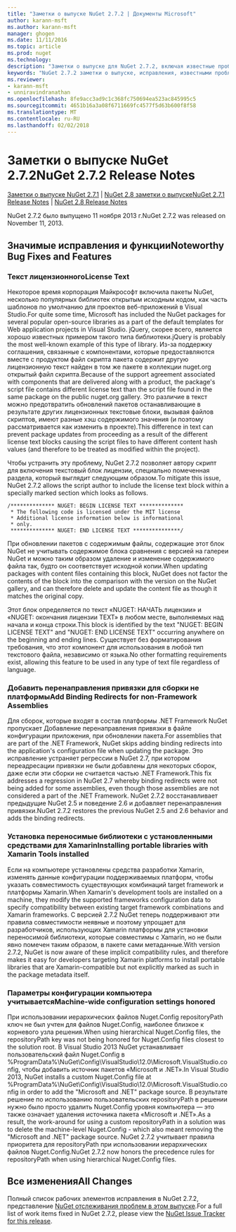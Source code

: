 ```yaml
---
title: "Заметки о выпуске NuGet 2.7.2 | Документы Microsoft"
author: karann-msft
ms.author: karann-msft
manager: ghogen
ms.date: 11/11/2016
ms.topic: article
ms.prod: nuget
ms.technology: 
description: "Заметки о выпуске для NuGet 2.7.2, включая известные проблемы, исправленные ошибки, добавленные функции и DCR."
keywords: "NuGet 2.7.2 заметки о выпуске, исправления, известными проблемами, добавлены функции, DCR"
ms.reviewer:
- karann-msft
- unniravindranathan
ms.openlocfilehash: 8fe9acc3ad9c1c368fc750694ea523ac845995c5
ms.sourcegitcommit: 4651b16a3a08f6711669fc4577f5d63b600f8f58
ms.translationtype: MT
ms.contentlocale: ru-RU
ms.lasthandoff: 02/02/2018
---
```

# <a name="nuget-272-release-notes"></a><span data-ttu-id="7f2de-104">Заметки о выпуске NuGet 2.7.2</span><span class="sxs-lookup"><span data-stu-id="7f2de-104">NuGet 2.7.2 Release Notes</span></span>

<span data-ttu-id="7f2de-105">[Заметки о выпуске NuGet 2.7.1](../release-notes/nuget-2.7.1.md) | [NuGet 2.8 заметки о выпуске](../release-notes/nuget-2.8.md)</span><span class="sxs-lookup"><span data-stu-id="7f2de-105">[NuGet 2.7.1 Release Notes](../release-notes/nuget-2.7.1.md) | [NuGet 2.8 Release Notes](../release-notes/nuget-2.8.md)</span></span>

<span data-ttu-id="7f2de-106">NuGet 2.7.2 было выпущено 11 ноября 2013 г.</span><span class="sxs-lookup"><span data-stu-id="7f2de-106">NuGet 2.7.2 was released on November 11, 2013.</span></span>

## <a name="noteworthy-bug-fixes-and-features"></a><span data-ttu-id="7f2de-107">Значимые исправления и функции</span><span class="sxs-lookup"><span data-stu-id="7f2de-107">Noteworthy Bug Fixes and Features</span></span>

### <a name="license-text"></a><span data-ttu-id="7f2de-108">Текст лицензионного</span><span class="sxs-lookup"><span data-stu-id="7f2de-108">License Text</span></span>
<span data-ttu-id="7f2de-109">Некоторое время корпорация Майкрософт включила пакеты NuGet, несколько популярных библиотек открытым исходным кодом, как часть шаблонов по умолчанию для проектов веб-приложений в Visual Studio.</span><span class="sxs-lookup"><span data-stu-id="7f2de-109">For quite some time, Microsoft has included the NuGet packages for several popular open-source libraries as a part of the default templates for Web application projects in Visual Studio.</span></span> <span data-ttu-id="7f2de-110">jQuery, скорее всего, является хорошо известных примером такого типа библиотеки.</span><span class="sxs-lookup"><span data-stu-id="7f2de-110">jQuery is probably the most well-known example of this type of library.</span></span> <span data-ttu-id="7f2de-111">Из-за поддержку соглашения, связанные с компонентами, которые предоставляются вместе с продуктом файл скрипта пакета содержит другую лицензионную текст найден в том же пакете в коллекции nuget.org открытый файл скрипта.</span><span class="sxs-lookup"><span data-stu-id="7f2de-111">Because of the support agreement associated with components that are delivered along with a product, the package's script file contains different license text than the script file found in the same package on the public nuget.org gallery.</span></span> <span data-ttu-id="7f2de-112">Это различие в текст можно предотвратить обновлений пакетов останавливающие в результате других лицензионных текстовые блоки, вызывая файлов скриптов, имеют разные хэш содержимого значения (и поэтому рассматривается как изменить в проекте).</span><span class="sxs-lookup"><span data-stu-id="7f2de-112">This difference in text can prevent package updates from proceeding as a result of the different license text blocks causing the script files to have different content hash values (and therefore to be treated as modified within the project).</span></span>

<span data-ttu-id="7f2de-113">Чтобы устранить эту проблему, NuGet 2.7.2 позволяет автору скрипт для включения текстовый блок лицензии, специально помеченная раздела, который выглядит следующим образом.</span><span class="sxs-lookup"><span data-stu-id="7f2de-113">To mitigate this issue, NuGet 2.7.2 allows the script author to include the license text block within a specially marked section which looks as follows.</span></span>

    /************** NUGET: BEGIN LICENSE TEXT **************
     * The following code is licensed under the MIT license
     * Additional license information below is informational
     * only.
     ************** NUGET: END LICENSE TEXT ***************/

<span data-ttu-id="7f2de-114">При обновлении пакетов с содержимым файлы, содержащие этот блок NuGet не учитывать содержимое блока сравнения с версией на галереи NuGet и можно таким образом удаление и изменение содержимого файла так, будто он соответствует исходной копии.</span><span class="sxs-lookup"><span data-stu-id="7f2de-114">When updating packages with content files containing this block, NuGet does not factor the contents of the block into the comparison with the version on the NuGet gallery, and can therefore delete and update the content file as though it matches the original copy.</span></span>

<span data-ttu-id="7f2de-115">Этот блок определяется по текст «NUGET: НАЧАТЬ лицензии» и «NUGET: окончания лицензии TEXT» в любом месте, выполняемых над начала и конца строки.</span><span class="sxs-lookup"><span data-stu-id="7f2de-115">This block is identified by the text "NUGET: BEGIN LICENSE TEXT" and "NUGET: END LICENSE TEXT" occurring anywhere on the beginning and ending lines.</span></span>  <span data-ttu-id="7f2de-116">Существует без форматирования требования, что этот компонент для использования в любой тип текстового файла, независимо от языка.</span><span class="sxs-lookup"><span data-stu-id="7f2de-116">No other formatting requirements exist, allowing this feature to be used in any type of text file regardless of language.</span></span>

### <a name="add-binding-redirects-for-non-framework-assemblies"></a><span data-ttu-id="7f2de-117">Добавить перенаправления привязки для сборки не платформы</span><span class="sxs-lookup"><span data-stu-id="7f2de-117">Add Binding Redirects for non-Framework Assemblies</span></span>
<span data-ttu-id="7f2de-118">Для сборок, которые входят в состав платформы .NET Framework NuGet пропускает Добавление перенаправления привязки в файле конфигурации приложения, при обновлении пакета.</span><span class="sxs-lookup"><span data-stu-id="7f2de-118">For assemblies that are part of the .NET Framework, NuGet skips adding binding redirects into the application's configuration file when updating the package.</span></span> <span data-ttu-id="7f2de-119">Это исправление устраняет регрессии в NuGet 2.7, при котором переадресации привязки не были добавлены для некоторых сборок, даже если эти сборки не считается частью .NET Framework.</span><span class="sxs-lookup"><span data-stu-id="7f2de-119">This fix addresses a regression in NuGet 2.7 whereby binding redirects were not being added for some assemblies, even though those assemblies are not considered a part of the .NET Framework.</span></span> <span data-ttu-id="7f2de-120">NuGet 2.7.2 восстанавливает предыдущие NuGet 2.5 и поведение 2.6 и добавляет перенаправления привязки.</span><span class="sxs-lookup"><span data-stu-id="7f2de-120">NuGet 2.7.2 restores the previous NuGet 2.5 and 2.6 behavior and adds the binding redirects.</span></span>

### <a name="installing-portable-libraries-with-xamarin-tools-installed"></a><span data-ttu-id="7f2de-121">Установка переносимые библиотеки с установленными средствами для Xamarin</span><span class="sxs-lookup"><span data-stu-id="7f2de-121">Installing portable libraries with Xamarin Tools installed</span></span>
<span data-ttu-id="7f2de-122">Если на компьютере установлены средства разработки Xamarin, изменять данные конфигурации поддерживаемых платформ, чтобы указать совместимость существующих комбинаций target framework и платформы Xamarin.</span><span class="sxs-lookup"><span data-stu-id="7f2de-122">When Xamarin's development tools are installed on a machine, they modify the supported frameworks configuration data to specify compatibility between existing target framework combinations and Xamarin frameworks.</span></span> <span data-ttu-id="7f2de-123">С версией 2.7.2 NuGet теперь поддерживают эти правила совместимости неявные и поэтому упрощает для разработчиков, использующих Xamarin платформы для установки переносимой библиотеки, которые совместимы с Xamarin, но не были явно помечен таким образом, в пакете сами метаданные.</span><span class="sxs-lookup"><span data-stu-id="7f2de-123">With version 2.7.2, NuGet is now aware of these implicit compatibility rules, and therefore makes it easy for developers targeting Xamarin platforms to install portable libraries that are Xamarin-compatible but not explicitly marked as such in the package metadata itself.</span></span>

### <a name="machine-wide-configuration-settings-honored"></a><span data-ttu-id="7f2de-124">Параметры конфигурации компьютера учитывается</span><span class="sxs-lookup"><span data-stu-id="7f2de-124">Machine-wide configuration settings honored</span></span>
<span data-ttu-id="7f2de-125">При использовании иерархических файлов Nuget.Config repositoryPath ключ не был учтен для файлов Nuget.Config, наиболее близкое к корневого узла решения.</span><span class="sxs-lookup"><span data-stu-id="7f2de-125">When using hierarchical Nuget.Config files, the repositoryPath key was not being honored for Nuget.Config files closest to the solution root.</span></span> <span data-ttu-id="7f2de-126">В Visual Studio 2013 NuGet устанавливает пользовательский файл Nuget.Config в %ProgramData%\NuGet\Config\VisualStudio\12.0\Microsoft.VisualStudio.config, чтобы добавить источник пакетов «Microsoft и .NET».</span><span class="sxs-lookup"><span data-stu-id="7f2de-126">In Visual Studio 2013, NuGet installs a custom Nuget.Config file at %ProgramData%\NuGet\Config\VisualStudio\12.0\Microsoft.VisualStudio.config in order to add the "Microsoft and .NET" package source.</span></span> <span data-ttu-id="7f2de-127">В результате решение по использованию пользовательских repositoryPath в решении нужно было просто удалить Nuget.Config уровня компьютера — это также означает удаления источника пакета «Microsoft и .NET».</span><span class="sxs-lookup"><span data-stu-id="7f2de-127">As a result, the work-around for using a custom repositoryPath in a solution was to delete the machine-level Nuget.Config - which also meant removing the "Microsoft and .NET" package source.</span></span> <span data-ttu-id="7f2de-128">NuGet 2.7.2 учитывает правила приоритета для repositoryPath при использовании иерархических файлов Nuget.Config.</span><span class="sxs-lookup"><span data-stu-id="7f2de-128">NuGet 2.7.2 now honors the precedence rules for repositoryPath when using hierarchical Nuget.Config files.</span></span>

## <a name="all-changes"></a><span data-ttu-id="7f2de-129">Все изменения</span><span class="sxs-lookup"><span data-stu-id="7f2de-129">All Changes</span></span>
<span data-ttu-id="7f2de-130">Полный список рабочих элементов исправления в NuGet 2.7.2, представление [NuGet отслеживания проблем в этом выпуске](https://nuget.codeplex.com/workitem/list/advanced?keyword=&status=All&type=All&priority=All&release=NuGet%202.7.2&assignedTo=All&component=All&sortField=LastUpdatedDate&sortDirection=Descending&page=0&reasonClosed=Fixed).</span><span class="sxs-lookup"><span data-stu-id="7f2de-130">For a full list of work items fixed in NuGet 2.7.2, please view the [NuGet Issue Tracker for this release](https://nuget.codeplex.com/workitem/list/advanced?keyword=&status=All&type=All&priority=All&release=NuGet%202.7.2&assignedTo=All&component=All&sortField=LastUpdatedDate&sortDirection=Descending&page=0&reasonClosed=Fixed).</span></span>
